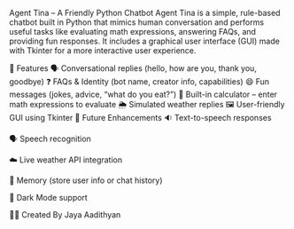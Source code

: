 Agent Tina – A Friendly Python Chatbot
Agent Tina is a simple, rule-based chatbot built in Python that mimics human conversation and performs useful tasks like evaluating math expressions, answering FAQs, and providing fun responses. It includes a graphical user interface (GUI) made with Tkinter for a more interactive user experience.

🚀 Features
🗣️ Conversational replies (hello, how are you, thank you, goodbye)
❓ FAQs & Identity (bot name, creator info, capabilities)
😄 Fun messages (jokes, advice, “what do you eat?”)
🔢 Built-in calculator – enter math expressions to evaluate
🌦️ Simulated weather replies
🖼️ User-friendly GUI using Tkinter
🧩 Future Enhancements 🔉 Text-to-speech responses

🗣️ Speech recognition

☁️ Live weather API integration

🧠 Memory (store user info or chat history)

🎨 Dark Mode support

👨‍💻 Created By Jaya Aadithyan
